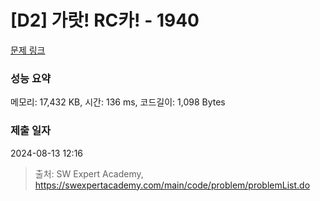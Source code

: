 # [D2] 가랏! RC카! - 1940 

[문제 링크](https://swexpertacademy.com/main/code/problem/problemDetail.do?contestProbId=AV5PjMgaALgDFAUq) 

### 성능 요약

메모리: 17,432 KB, 시간: 136 ms, 코드길이: 1,098 Bytes

### 제출 일자

2024-08-13 12:16



> 출처: SW Expert Academy, https://swexpertacademy.com/main/code/problem/problemList.do